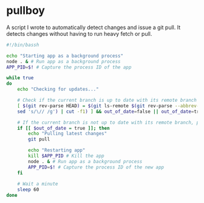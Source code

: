 # pullboy

A script I wrote to automatically detect changes and issue a git pull. It detects changes without having to run heavy fetch or pull.

```bash
#!/bin/bassh  

echo "Starting app as a background process"
node . & # Run app as a background process
APP_PID=$! # Capture the process ID of the app

while true  
do  
	echo "Checking for updates..."

	# Check if the current branch is up to date with its remote branch
	[ $(git rev-parse HEAD) = $(git ls-remote $(git rev-parse --abbrev-ref @{u} | \
	sed 's/\// /g') | cut -f1) ] && out_of_date=false || out_of_date=true

	# If the current branch is not up to date with its remote branch, pull the latest changes
	if [[ $out_of_date = true ]]; then
		echo "Pulling latest changes"
		git pull

		echo "Restarting app"
		kill $APP_PID # Kill the app
		node . & # Run app as a background process
		APP_PID=$! # Capture the process ID of the new app
	fi
	
	# Wait a minute
	sleep 60  
done
```
